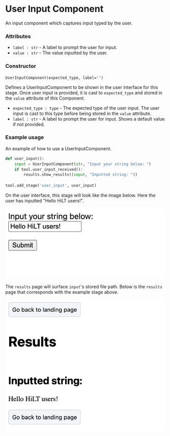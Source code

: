 # User Input Component

An input component which captures input typed by the user.

### Attributes
- `label : str` - A label to prompt the user for input.
- `value : str` - The value inputted by the user.

### Constructor
`UserInputComponent(expected_type, label='')`

Defines a UserInputComponent to be shown in the user interface for this stage. Once user input is provided, it is cast to `expected_type` and stored in the `value` attribute of this Component.

- `expected_type : type` - The expected type of the user input. The user input is cast to this type before being stored in the `value` attribute.
- `label : str` - A label to prompt the user for input. Shows a default value if not provided.

### Example usage
An example of how to use a UserInputComponent. 

```python
def user_input():
    input = UserInputComponent(str, "Input your string below: ")
    if tool.user_input_received():
        results.show_results((input, "Inputted string: "))

tool.add_stage('user_input', user_input)
```

On the user interface, this stage will look like the image below. Here the user has inputted "Hello HiLT users!". 

<img src="/docs/images/user_input_1.png" alt="User input component input">

The `results` page will surface `input`'s stored file path. Below is the `results` page that corresponds with the example stage above. 

<img src="/docs/images/user_input_2.png" alt="User input component results">
